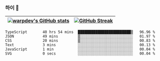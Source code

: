 
### 하이 👋
[![warpdev's GitHub stats](https://github-readme-stats.vercel.app/api?username=warpdev&show_icons=true&theme=vue-dark)](#) |[![GitHub Streak](https://github-readme-streak-stats.herokuapp.com/?user=warpdev&theme=dark)](#)
--- | --- |
<!--START_SECTION:waka-->

```text
TypeScript       40 hrs 54 mins  ████████████████████████▒   96.96 %
JSON             49 mins         ▒░░░░░░░░░░░░░░░░░░░░░░░░   01.97 %
CSS              20 mins         ▒░░░░░░░░░░░░░░░░░░░░░░░░   00.83 %
Text             3 mins          ░░░░░░░░░░░░░░░░░░░░░░░░░   00.13 %
JavaScript       1 min           ░░░░░░░░░░░░░░░░░░░░░░░░░   00.04 %
SVG              0 secs          ░░░░░░░░░░░░░░░░░░░░░░░░░   00.04 %
```

<!--END_SECTION:waka-->

<!--
**warpdev/warpdev** is a ✨ _special_ ✨ repository because its `README.md` (this file) appears on your GitHub profile.

Here are some ideas to get you started:

- 🔭 I’m currently working on ...
- 🌱 I’m currently learning ...
- 👯 I’m looking to collaborate on ...
- 🤔 I’m looking for help with ...
- 💬 Ask me about ...
- 📫 How to reach me: ...
- 😄 Pronouns: ...
- ⚡ Fun fact: ...
-->
